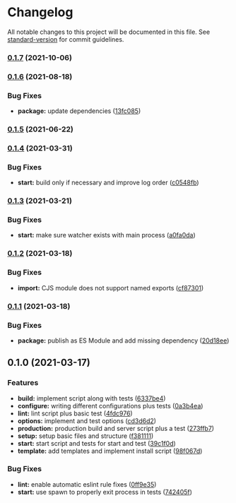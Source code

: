 # Changelog

All notable changes to this project will be documented in this file. See [standard-version](https://github.com/conventional-changelog/standard-version) for commit guidelines.

### [0.1.7](https://github.com/tobua/squak/compare/v0.1.6...v0.1.7) (2021-10-06)

### [0.1.6](https://github.com/tobua/squak/compare/v0.1.5...v0.1.6) (2021-08-18)


### Bug Fixes

* **package:** update dependencies ([13fc085](https://github.com/tobua/squak/commit/13fc085a40342c7da2b27397ec756bdce50d4544))

### [0.1.5](https://github.com/tobua/squak/compare/v0.1.4...v0.1.5) (2021-06-22)

### [0.1.4](https://github.com/tobua/squak/compare/v0.1.3...v0.1.4) (2021-03-31)


### Bug Fixes

* **start:** build only if necessary and improve log order ([c0548fb](https://github.com/tobua/squak/commit/c0548fb60dee0de874b9da53dbe031e07865c6a3))

### [0.1.3](https://github.com/tobua/squak/compare/v0.1.2...v0.1.3) (2021-03-21)


### Bug Fixes

* **start:** make sure watcher exists with main process ([a0fa0da](https://github.com/tobua/squak/commit/a0fa0da35e7909456f263f498df1b103919138f1))

### [0.1.2](https://github.com/tobua/squak/compare/v0.1.1...v0.1.2) (2021-03-18)


### Bug Fixes

* **import:** CJS module does not support named exports ([cf87301](https://github.com/tobua/squak/commit/cf87301685a377472fb92c577591924056cdad7b))

### [0.1.1](https://github.com/tobua/squak/compare/v0.1.0...v0.1.1) (2021-03-18)


### Bug Fixes

* **package:** publish as ES Module and add missing dependency ([20d18ee](https://github.com/tobua/squak/commit/20d18eeae790fc539dbaea49d20b58011330aa5b))

## 0.1.0 (2021-03-17)


### Features

* **build:** implement script along with tests ([6337be4](https://github.com/tobua/squak/commit/6337be493d7a31d6cc08484523da2c8b8939705b))
* **configure:** writing different configurations plus tests ([0a3b4ea](https://github.com/tobua/squak/commit/0a3b4ea59c99a48086c15a51dd744fa3f1a6696a))
* **lint:** lint script plus basic test ([4fdc976](https://github.com/tobua/squak/commit/4fdc976a00a34aba3bb3becbfe0c33acbe9aafbf))
* **options:** implement and test options ([cd3d6d2](https://github.com/tobua/squak/commit/cd3d6d2b9afba5ac3d581d5d7b307a227fb12664))
* **production:** production build and server script plus a test ([273ffb7](https://github.com/tobua/squak/commit/273ffb76efa74f0157bc2976fc302eb66a80fd07))
* **setup:** setup basic files and structure ([f381111](https://github.com/tobua/squak/commit/f381111c0e4e8799a4135e02b65b403c8fa3cd15))
* **start:** start script and tests for start and test ([39c1f0d](https://github.com/tobua/squak/commit/39c1f0d185574bd4e50cde471d0944d5ef082684))
* **template:** add templates and implement install script ([98f067d](https://github.com/tobua/squak/commit/98f067db31391f0f4d7a3a03747f458545a22cd8))


### Bug Fixes

* **lint:** enable automatic eslint rule fixes ([0ff9e35](https://github.com/tobua/squak/commit/0ff9e351fa481c545dd0b9e79fe616435c021f8f))
* **start:** use spawn to properly exit process in tests ([742405f](https://github.com/tobua/squak/commit/742405f15a2e166162a2f8ba927e388f35d04c1d))
